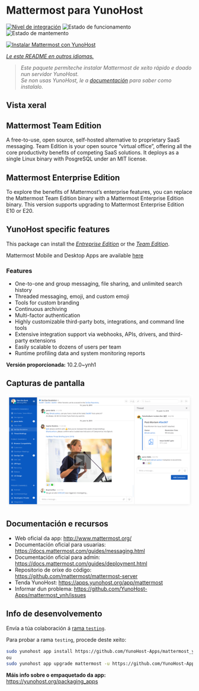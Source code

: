 <!--
NOTA: Este README foi creado automáticamente por <https://github.com/YunoHost/apps/tree/master/tools/readme_generator>
NON debe editarse manualmente.
-->

# Mattermost para YunoHost

[![Nivel de integración](https://dash.yunohost.org/integration/mattermost.svg)](https://ci-apps.yunohost.org/ci/apps/mattermost/) ![Estado de funcionamento](https://ci-apps.yunohost.org/ci/badges/mattermost.status.svg) ![Estado de mantemento](https://ci-apps.yunohost.org/ci/badges/mattermost.maintain.svg)

[![Instalar Mattermost con YunoHost](https://install-app.yunohost.org/install-with-yunohost.svg)](https://install-app.yunohost.org/?app=mattermost)

*[Le este README en outros idiomas.](./ALL_README.md)*

> *Este paquete permíteche instalar Mattermost de xeito rápido e doado nun servidor YunoHost.*  
> *Se non usas YunoHost, le a [documentación](https://yunohost.org/install) para saber como instalalo.*

## Vista xeral

## Mattermost Team Edition

A free-to-use, open source, self-hosted alternative to proprietary SaaS messaging. Team Edition is your open source “virtual office”, offering all the core productivity benefits of competing SaaS solutions. It deploys as a single Linux binary with PosgreSQL under an MIT license.

## Mattermost Enterprise Edition

To explore the benefits of Mattermost’s enterprise features, you can replace the Mattermost Team Edition binary with a Mattermost Enterprise Edition binary. This version supports upgrading to Mattermost Enterprise Edition E10 or E20.

## YunoHost specific features

This package can install the [*Entreprise Edition*](https://docs.mattermost.com/overview/product.html#mattermost-enterprise-edition) or the [*Team Edition*](https://docs.mattermost.com/overview/product.html#mattermost-team-edition).

Mattermost Mobile and Desktop Apps are available [here](https://mattermost.com/download/)

### Features

- One-to-one and group messaging, file sharing, and unlimited search history
- Threaded messaging, emoji, and custom emoji
- Tools for custom branding
- Continuous archiving
- Multi-factor authentication
- Highly customizable third-party bots, integrations, and command line tools
- Extensive integration support via webhooks, APIs, drivers, and third-party extensions
- Easily scalable to dozens of users per team
- Runtime profiling data and system monitoring reports


**Versión proporcionada:** 10.2.0~ynh1

## Capturas de pantalla

![Captura de pantalla de Mattermost](./doc/screenshots/screenshot.png)

## Documentación e recursos

- Web oficial da app: <http://www.mattermost.org/>
- Documentación oficial para usuarias: <https://docs.mattermost.com/guides/messaging.html>
- Documentación oficial para admin: <https://docs.mattermost.com/guides/deployment.html>
- Repositorio de orixe do código: <https://github.com/mattermost/mattermost-server>
- Tenda YunoHost: <https://apps.yunohost.org/app/mattermost>
- Informar dun problema: <https://github.com/YunoHost-Apps/mattermost_ynh/issues>

## Info de desenvolvemento

Envía a túa colaboración á [rama `testing`](https://github.com/YunoHost-Apps/mattermost_ynh/tree/testing).

Para probar a rama `testing`, procede deste xeito:

```bash
sudo yunohost app install https://github.com/YunoHost-Apps/mattermost_ynh/tree/testing --debug
ou
sudo yunohost app upgrade mattermost -u https://github.com/YunoHost-Apps/mattermost_ynh/tree/testing --debug
```

**Máis info sobre o empaquetado da app:** <https://yunohost.org/packaging_apps>
